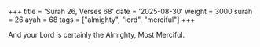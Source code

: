 +++
title = 'Surah 26, Verses 68'
date = '2025-08-30'
weight = 3000
surah = 26
ayah = 68
tags = ["almighty", "lord", "merciful"]
+++

And your Lord is certainly the Almighty, Most Merciful.